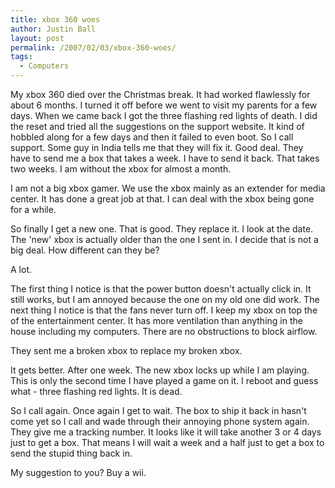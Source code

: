 ```yaml
---
title: xbox 360 woes
author: Justin Ball
layout: post
permalink: /2007/02/03/xbox-360-woes/
tags:
  - Computers
---
```


My xbox 360 died over the Christmas break. It had worked flawlessly for about 6 months. I turned it off before we went to visit my parents for a few days. When we came back I got the three flashing red lights of death. I did the reset and tried all the suggestions on the support website. It kind of hobbled along for a few days and then it failed to even boot. So I call support. Some guy in India tells me that they will fix it. Good deal. They have to send me a box that takes a week. I have to send it back. That takes two weeks. I am without the xbox for almost a month.

I am not a big xbox gamer. We use the xbox mainly as an extender for media center. It has done a great job at that. I can deal with the xbox being gone for a while.

So finally I get a new one. That is good. They replace it. I look at the date. The 'new' xbox is actually older than the one I sent in. I decide that is not a big deal. How different can they be?

A lot.

The first thing I notice is that the power button doesn't actually click in. It still works, but I am annoyed because the one on my old one did work. The next thing I notice is that the fans never turn off. I keep my xbox on top the of the entertainment center. It has more ventilation than anything in the house including my computers. There are no obstructions to block airflow.

They sent me a broken xbox to replace my broken xbox.

It gets better. After one week. The new xbox locks up while I am playing. This is only the second time I have played a game on it. I reboot and guess what - three flashing red lights. It is dead.

So I call again. Once again I get to wait. The box to ship it back in hasn't come yet so I call and wade through their annoying phone system again. They give me a tracking number. It looks like it will take another 3 or 4 days just to get a box. That means I will wait a week and a half just to get a box to send the stupid thing back in.

My suggestion to you? Buy a wii.